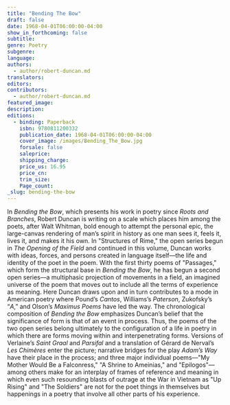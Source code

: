 ```yaml
---
title: "Bending The Bow"
draft: false
date: 1968-04-01T06:00:00-04:00
show_in_forthcoming: false
subtitle:
genre: Poetry
subgenre:
language:
authors:
  - author/robert-duncan.md
translators:
editors:
contributors:
  - author/robert-duncan.md
featured_image:
description:
editions:
  - binding: Paperback
    isbn: 9780811200332
    publication_date: 1968-04-01T06:00:00-04:00
    cover_image: /images/Bending_The_Bow.jpg
    forsale: false
    saleprice:
    shipping_charge:
    price_us: 16.95
    price_cn:
    trim_size:
    Page_count:
_slug: bending-the-bow
---
```


In _Bending the Bow_, which presents his work in poetry since _Roots and Branches_, Robert Duncan is writing on a scale which places him among the poets, after Walt Whitman, bold enough to attempt the personal epic, the large-canvas rendering of man’s spirit in history as one man sees it, feels it, lives it, and makes it his own. In "Structures of Rime," the open series begun in _The Opening of the Field_ and continued in this volume, Duncan works with ideas, forces, and persons created in language itself––the life and identity of the poet in the poem. With the first thirty poems of "Passages," which form the structural base in _Bending the Bow_, he has begun a second open series––a multiphasic projection of movements in a field, an imagined universe of the poem that moves out to include all the terms of experience as meaning. Here Duncan draws upon and in turn contributes to a mode in American poetry where Pound’s _Cantos_, Williams’s _Paterson_, Zukofsky’s “_A_,” and Olson’s _Maximus Poems_ have led the way. The chronological composition of _Bending the Bow_ emphasizes Duncan’s belief that the significance of form is that of an event in process. Thus, the poems of the two open series belong ultimately to the configuration of a life in poetry in which there are forms moving within and interpenetrating forms. Versions of Verlaine’s _Saint Graal_ and _Parsifal_ and a translation of Gérard de Nerval’s _Les Chimères_ enter the picture; narrative bridges for the play _Adam’s Way_ have their place in the process; and three major individual poems––"My Mother Would Be a Falconress," "A Shrine to Ameinias," and "Epilogos"––among others make for an interplay of frames of reference and meaning in which even such resounding blasts of outrage at the War in Vietnam as "Up Rising" and "The Soldiers" are not for the poet things in themselves but happenings in a poetry that involve all other parts of his experience.

